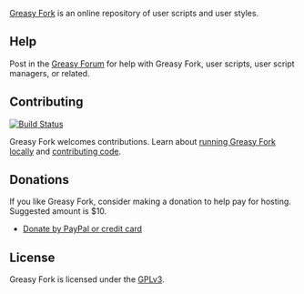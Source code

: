 [Greasy Fork](https://greasyfork.org) is an online repository of user scripts and user styles.

## Help

Post in the [Greasy Forum](https://greasyfork.org/forum/) for help with Greasy Fork, user scripts, user script managers, or related.

## Contributing

[![Build Status](https://travis-ci.org/JasonBarnabe/greasyfork.svg?branch=master)](https://travis-ci.org/JasonBarnabe/greasyfork)

Greasy Fork welcomes contributions. Learn about [running Greasy Fork locally](https://github.com/JasonBarnabe/greasyfork/wiki/Running-Greasy-Fork-locally) and [contributing code](https://github.com/JasonBarnabe/greasyfork/wiki/Contributing-code).

## Donations

If you like Greasy Fork, consider making a donation to help pay for hosting. Suggested amount is $10.

* [Donate by PayPal or credit card](https://www.paypal.com/cgi-bin/webscr?cmd=_donations&business=jason.barnabe@gmail.com&item_name=Contribution+for+Greasy+Fork)

## License

Greasy Fork is licensed under the [GPLv3](https://github.com/JasonBarnabe/greasyfork/blob/master/COPYING).
